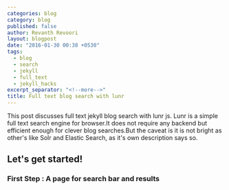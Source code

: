 ```yaml
---
categories: blog
category: blog
published: false
author: Revanth Revoori
layout: blogpost
date: "2016-01-30 00:38 +0530"
tags: 
  - blog
  - search
  - jekyll
  - full_text
  - jekyll_hacks
excerpt_separator: "<!--more-->"
title: Full text blog search with lunr
---
```




This post discusses full text jekyll blog search with lunr js. Lunr is a simple full text search engine for browser.It does not require any backend but efficient enough for clever blog searches.But the caveat is it is not bright as other's like Solr and Elastic Search, as it's own description says so.

## Let's get started!

### First Step : A page for search bar and results
